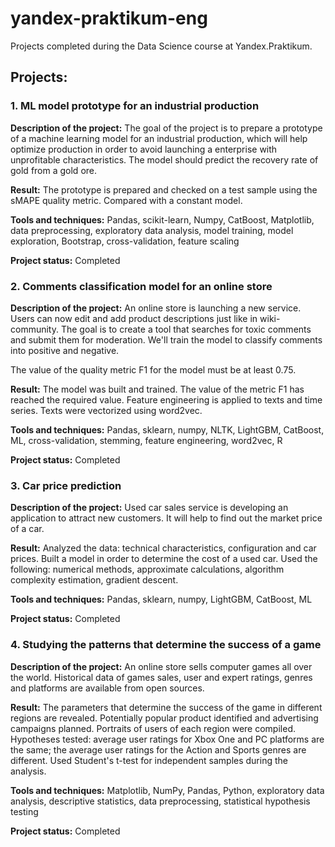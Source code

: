 # yandex-praktikum-eng
Projects completed during the Data Science course at Yandex.Praktikum.

## Projects:

### 1. ML model prototype for an industrial production

**Description of the project:** The goal of the project is to prepare a prototype of a machine learning model for an industrial production, which will help optimize production in order to avoid launching a enterprise with unprofitable characteristics. The model should predict the recovery rate of gold from a gold ore. 

**Result:** The prototype is prepared and checked on a test sample using the sMAPE quality metric. Compared with a constant model.

**Tools and techniques:** Pandas, scikit-learn, Numpy, CatBoost, Matplotlib, data preprocessing, exploratory data analysis, model training, model exploration, Bootstrap, cross-validation, feature scaling

**Project status:** Completed



### 2. Comments classification model for an online store

**Description of the project:** An online store is launching a new service. Users can now edit and add product descriptions just like in wiki-community.
The goal is to create a tool that searches for toxic comments and submit them for moderation. We'll train the model to classify comments into positive and negative. 

The value of the quality metric F1 for the model must be at least 0.75.

**Result:** The model was built and trained. The value of the metric F1 has reached the required value. Feature engineering is applied to texts and time series.
Texts were vectorized using word2vec.

**Tools and techniques:** Pandas, sklearn, numpy, NLTK, LightGBM, CatBoost, ML, cross-validation, stemming, feature engineering, word2vec, R

**Project status:** Completed



### 3. Car price prediction

**Description of the project:** Used car sales service is developing an application to attract new customers. It will help to find out the market price of a car.

**Result:** Analyzed the data: technical characteristics, configuration and car prices. Built a model in order to determine the cost of a used car.
Used the following: numerical methods, approximate calculations, algorithm complexity estimation, gradient descent.

**Tools and techniques:** Pandas, sklearn, numpy, LightGBM, CatBoost, ML

**Project status:** Completed



### 4. Studying the patterns that determine the success of a game

**Description of the project:** An online store sells computer games all over the world. Historical data of games sales, user and expert ratings, genres and platforms are available from open sources.

**Result:** The parameters that determine the success of the game in different regions are revealed. Potentially popular product identified and advertising campaigns planned. Portraits of users of each region were compiled. Hypotheses tested: average user ratings for Xbox One and PC platforms are the same; the average user ratings for the Action and Sports genres are different. Used Student's t-test for independent samples during the analysis. 

**Tools and techniques:** Matplotlib, NumPy, Pandas, Python, exploratory data analysis, descriptive statistics, data preprocessing, statistical hypothesis testing

**Project status:** Completed
